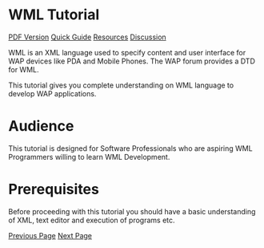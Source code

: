 # WML Tutorial
[PDF Version](../wml/wml_pdf_version.md)
[Quick Guide](../wml/wml_quick_guide.md)
[Resources](../wml/wml_useful_resources.md)
[Discussion](../wml/wml_discussion.md)

WML is an XML language used to specify content and user interface for WAP devices like PDA and Mobile Phones. The WAP forum provides a DTD for WML.

This tutorial gives you complete understanding on WML language to develop WAP applications.

# Audience
This tutorial is designed for Software Professionals who are aspiring WML Programmers willing to learn WML Development.

# Prerequisites
Before proceeding with this tutorial you should have a basic understanding of XML, text editor and execution of programs etc.


[Previous Page](../wml/index.md) [Next Page](../wml/wml_overview.md) 
